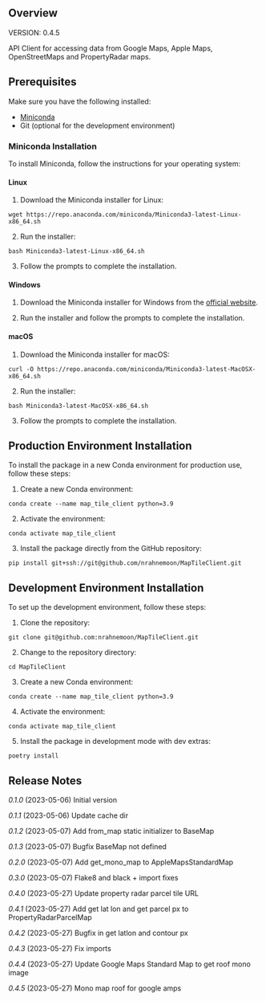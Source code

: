 ## Overview

VERSION: 0.4.5

API Client for accessing data from Google Maps, Apple Maps, OpenStreetMaps and PropertyRadar maps.

## Prerequisites

Make sure you have the following installed:

- [Miniconda](https://docs.conda.io/en/latest/miniconda.html)
- Git (optional for the development environment)

### Miniconda Installation

To install Miniconda, follow the instructions for your operating system:

#### Linux

1. Download the Miniconda installer for Linux:
```
wget https://repo.anaconda.com/miniconda/Miniconda3-latest-Linux-x86_64.sh
```

2. Run the installer:

```
bash Miniconda3-latest-Linux-x86_64.sh
```

3. Follow the prompts to complete the installation.

#### Windows

1. Download the Miniconda installer for Windows from the [official website](https://docs.conda.io/en/latest/miniconda.html).

2. Run the installer and follow the prompts to complete the installation.

#### macOS

1. Download the Miniconda installer for macOS:

```
curl -O https://repo.anaconda.com/miniconda/Miniconda3-latest-MacOSX-x86_64.sh
```

2. Run the installer:
```
bash Miniconda3-latest-MacOSX-x86_64.sh
```

3. Follow the prompts to complete the installation.

## Production Environment Installation

To install the package in a new Conda environment for production use, follow these steps:

1. Create a new Conda environment:

```
conda create --name map_tile_client python=3.9
```

2. Activate the environment:
```
conda activate map_tile_client
```

3. Install the package directly from the GitHub repository:
```
pip install git+ssh://git@github.com/nrahnemoon/MapTileClient.git
```

## Development Environment Installation

To set up the development environment, follow these steps:

1. Clone the repository:
```
git clone git@github.com:nrahnemoon/MapTileClient.git
```

2. Change to the repository directory:
```
cd MapTileClient
```

3. Create a new Conda environment:
```
conda create --name map_tile_client python=3.9
```

4. Activate the environment:
```
conda activate map_tile_client
```

5. Install the package in development mode with dev extras:
```
poetry install
```

## Release Notes

*0.1.0* (2023-05-06) Initial version

*0.1.1* (2023-05-06) Update cache dir

*0.1.2* (2023-05-07) Add from_map static initializer to BaseMap

*0.1.3* (2023-05-07) Bugfix BaseMap not defined

*0.2.0* (2023-05-07) Add get_mono_map to AppleMapsStandardMap

*0.3.0* (2023-05-07) Flake8 and black + import fixes

*0.4.0* (2023-05-27) Update property radar parcel tile URL

*0.4.1* (2023-05-27) Add get lat lon and get parcel px to PropertyRadarParcelMap

*0.4.2* (2023-05-27) Bugfix in get latlon and contour px

*0.4.3* (2023-05-27) Fix imports

*0.4.4* (2023-05-27) Update Google Maps Standard Map to get roof mono image

*0.4.5* (2023-05-27) Mono map roof for google amps
